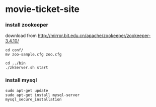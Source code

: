 # movie-ticket-site


### install zookeeper

download from http://mirror.bit.edu.cn/apache/zookeeper/zookeeper-3.4.10/

```
cd conf/
mv zoo-sample.cfg zoo.cfg

cd ../bin
./zkServer.sh start
```

### install mysql

```
sudo apt-get update
sudo apt-get install mysql-server
mysql_secure_installation

```